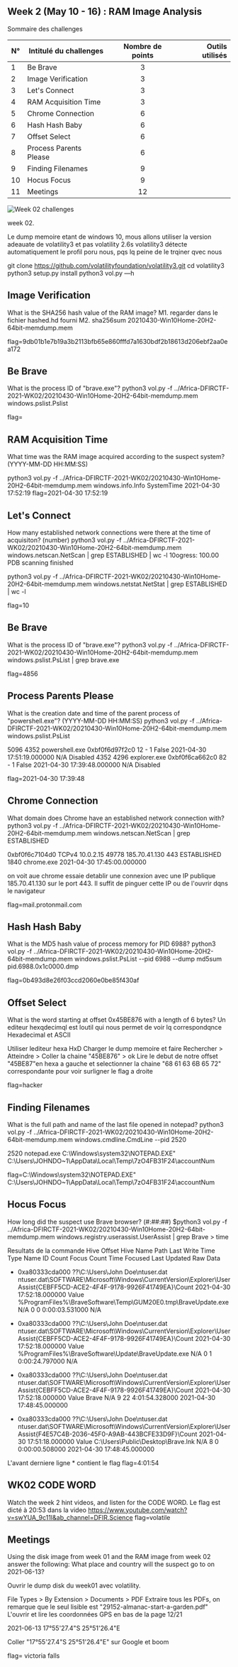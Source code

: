## Week 2 (May 10 - 16) : RAM Image Analysis  
Sommaire des challenges


|  N°  | Intitulé du challenges        | Nombre de points  |      Outils utilisés              |
| -----| ------------------------------|:-----------------:| ---------------------------------:|
|   1  | Be Brave                      |         3         |                                   |
|   2  | Image Verification            |         3         |                                   |
|   3  | Let's Connect                 |         3         |                                   |
|   4  | RAM Acquisition Time          |         3         |                                   |
|   5  | Chrome Connection             |         6         |                                   |
|   6  | Hash Hash Baby                |         6         |                                   |
|   7  | Offset Select                 |         6         |                                   |
|   8  | Process Parents Please        |         6         |                                   |
|   9  | Finding Filenames             |         9         |                                   |
|  10  | Hocus Focus                   |         9         |                                   |
|  11  | Meetings                      |        12         |                                   |





![Week 02 challenges](https://github.com/nanamou224/CTF-writeup/blob/main/2021%20-%20Africa%20Digital%20Forensics%20CTF/Screenshots/Week%2002%20-%20RAM%20Analysis.png)





week 02.  


Le dump memoire etant de windows 10, mous allons utiliser la version adeauate de volatility3 et pas volatility 2.6s
volatility3 détecte automatiquement le profil poru nous, pqs lq peine de le trqiner qvec nous

git clone https://github.com/volatilityfoundation/volatility3.git
cd volatility3
python3 setup.py install
python3 vol.py —h




Image Verification
--------------------------
What is the SHA256 hash value of the RAM image?
M1. regarder dans le fichier hashed.hd fourni
M2. sha256sum 20210430-Win10Home-20H2-64bit-memdump.mem

flag=9db01b1e7b19a3b2113bfb65e860fffd7a1630bdf2b18613d206ebf2aa0ea172


Be Brave
----------------
What is the process ID of "brave.exe"?
python3 vol.py -f ../Africa-DFIRCTF-2021-WK02/20210430-Win10Home-20H2-64bit-memdump.mem windows.pslist.Pslist

flag=









RAM Acquisition Time
---------------------------------
What time was the RAM image acquired according to the suspect system? (YYYY-MM-DD HH:MM:SS)

python3 vol.py -f ../Africa-DFIRCTF-2021-WK02/20210430-Win10Home-20H2-64bit-memdump.mem windows.info.Info
SystemTime      2021-04-30 17:52:19
flag=2021-04-30 17:52:19




Let's Connect
-----------------------
How many established network connections were there at the time of acquisiton? (number)
python3 vol.py -f ../Africa-DFIRCTF-2021-WK02/20210430-Win10Home-20H2-64bit-memdump.mem windows.netscan.NetScan | grep ESTABLISHED | wc -l
10ogress:  100.00               PDB scanning finished

python3 vol.py -f ../Africa-DFIRCTF-2021-WK02/20210430-Win10Home-20H2-64bit-memdump.mem windows.netstat.NetStat | grep ESTABLISHED | wc -l

flag=10



Be Brave
--------------------
What is the process ID of "brave.exe"?
python3 vol.py -f ../Africa-DFIRCTF-2021-WK02/20210430-Win10Home-20H2-64bit-memdump.mem windows.pslist.PsList | grep brave.exe

flag=4856



Process Parents Please
---------------------------------------
What is the creation date and time of the parent process of "powershell.exe"? (YYYY-MM-DD HH:MM:SS)
python3 vol.py -f ../Africa-DFIRCTF-2021-WK02/20210430-Win10Home-20H2-64bit-memdump.mem windows.pslist.PsList

5096	4352	powershell.exe	0xbf0f6d97f2c0	12	-	1	False	2021-04-30 17:51:19.000000 	N/A	Disabled
4352	4296	explorer.exe	0xbf0f6ca662c0	82	-	1	False	2021-04-30 17:39:48.000000 	N/A	Disabled

flag=2021-04-30 17:39:48



Chrome Connection
--------------------
What domain does Chrome have an established network connection with?
python3 vol.py -f ../Africa-DFIRCTF-2021-WK02/20210430-Win10Home-20H2-64bit-memdump.mem windows.netscan.NetScan | grep ESTABLISHED

0xbf0f6c7104d0  TCPv4   10.0.2.15       49778   185.70.41.130   443     ESTABLISHED     1840    chrome.exe      2021-04-30 17:45:00.000000 
                                                                                                                                                                                     
on voit aue chrome essaie detablir une connexion avec une IP publique 185.70.41.130  sur le port 443.
Il suffit de pinguer cette IP ou de l'ouvrir dqns le navigateur

flag=mail.protonmail.com


Hash Hash Baby
--------------
What is the MD5 hash value of process memory for PID 6988?
python3 vol.py -f ../Africa-DFIRCTF-2021-WK02/20210430-Win10Home-20H2-64bit-memdump.mem windows.pslist.PsList --pid 6988 --dump
md5sum pid.6988.0x1c0000.dmp 

flag=0b493d8e26f03ccd2060e0be85f430af


Offset Select
----------------
What is the word starting at offset 0x45BE876 with a length of 6 bytes?
Un editeur hexqdecimql est loutil qui nous permet de voir lq correspondqnce Hexadecimal et ASCII

Utiliser lediteur hexa HxD 
Charger le dump memoire et faire Rechercher > Atteindre > Coller la chaine "45BE876" > ok
Lire le debut de notre offset "45BE87"en hexa a gauche et selectionner la chaine "68 61 63 6B 65 72" correspondante pour voir surligner le flag a droite

flag=hacker


Finding Filenames
-------------------
What is the full path and name of the last file opened in notepad?
python3 vol.py -f ../Africa-DFIRCTF-2021-WK02/20210430-Win10Home-20H2-64bit-memdump.mem windows.cmdline.CmdLine --pid 2520 


2520    notepad.exe    C:\Windows\system32\NOTEPAD.EXE" C:\Users\JOHNDO~1\AppData\Local\Temp\7zO4FB31F24\accountNum

flag=C:\Windows\system32\NOTEPAD.EXE" C:\Users\JOHNDO~1\AppData\Local\Temp\7zO4FB31F24\accountNum


Hocus Focus
-------------
How long did the suspect use Brave browser? (#:##:##)
$python3 vol.py -f ../Africa-DFIRCTF-2021-WK02/20210430-Win10Home-20H2-64bit-memdump.mem windows.registry.userassist.UserAssist | grep Brave > time

Resultats de la commande
Hive Offset	Hive Name	Path	Last Write Time	Type	Name	ID	Count	Focus Count	Time Focused	Last Updated	Raw Data

* 0xa80333cda000	\??\C:\Users\John Doe\ntuser.dat	ntuser.dat\SOFTWARE\Microsoft\Windows\CurrentVersion\Explorer\UserAssist\{CEBFF5CD-ACE2-4F4F-9178-9926F41749EA}\Count	2021-04-30 17:52:18.000000 	Value	%ProgramFiles%\BraveSoftware\Temp\GUM20E0.tmp\BraveUpdate.exe	N/A	0	0	0:00:03.531000	N/A	

* 0xa80333cda000	\??\C:\Users\John Doe\ntuser.dat	ntuser.dat\SOFTWARE\Microsoft\Windows\CurrentVersion\Explorer\UserAssist\{CEBFF5CD-ACE2-4F4F-9178-9926F41749EA}\Count	2021-04-30 17:52:18.000000 	Value	%ProgramFiles%\BraveSoftware\Update\BraveUpdate.exe	N/A	0	1	0:00:24.797000	N/A	

* 0xa80333cda000	\??\C:\Users\John Doe\ntuser.dat	ntuser.dat\SOFTWARE\Microsoft\Windows\CurrentVersion\Explorer\UserAssist\{CEBFF5CD-ACE2-4F4F-9178-9926F41749EA}\Count	2021-04-30 17:52:18.000000 	Value	Brave	N/A	9	22	4:01:54.328000	2021-04-30 17:48:45.000000 	

* 0xa80333cda000	\??\C:\Users\John Doe\ntuser.dat	ntuser.dat\SOFTWARE\Microsoft\Windows\CurrentVersion\Explorer\UserAssist\{F4E57C4B-2036-45F0-A9AB-443BCFE33D9F}\Count	2021-04-30 17:51:18.000000 	Value	C:\Users\Public\Desktop\Brave.lnk	N/A	8	0	0:00:00.508000	2021-04-30 17:48:45.000000 	


L'avant derniere ligne * contient le flag
flag=4:01:54



WK02 CODE WORD
-----------------
Watch the week 2 hint videos, and listen for the CODE WORD.
Le flag est dicté à 20:53 dans la video https://www.youtube.com/watch?v=swYUA_9c11I&ab_channel=DFIR.Science
flag=volatile





Meetings
---------------
Using the disk image from week 01 and the RAM image from week 02 answer the following:
What place and country will the suspect go to on 2021-06-13?

Ouvrir le dump disk du week01 avec volatility.

File Types > By Extension > Documents > PDF 
Extraire tous les PDFs, on remarque que le seul lisible est "29152-almanac-start-a-garden.pdf"
L'ouvrir et lire les coordonnées GPS en bas de la page 12/21

2021-06-13 17°55'27.4"S 25°51'26.4"E

Coller "17°55'27.4"S 25°51'26.4"E" sur Google et boom

flag= victoria falls
